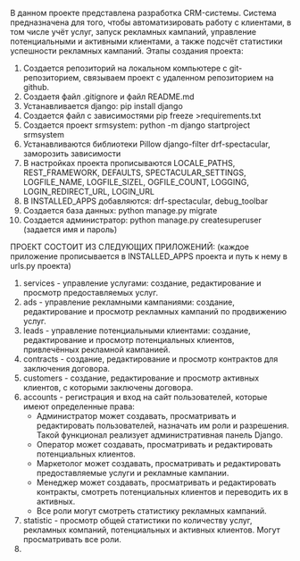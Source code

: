 В данном проекте представлена разработка CRM-системы.
Система предназначена для того, чтобы автоматизировать работу с клиентами, в том числе учёт услуг, 
запуск рекламных кампаний, управление потенциальными и активными клиентами, а также подсчёт статистики 
успешности рекламных кампаний.
Этапы создания проекта:
1. Создается репозиторий на локальном компьютере с git-репозиторием, связываем проект с удаленном репозиторием на github.
2. Создаетя файл .gitignore и файл README.md
3. Устанавливается django: pip install django
4. Создается файл с зависимостями pip freeze >requirements.txt
5. Создается проект srmsystem: python -m django startproject srmsystem
6. Устанавливаются библиотеки Pillow django-filter drf-spectacular, заморозить зависимости
8. В настройках проекта прописываются LOCALE_PATHS, REST_FRAMEWORK, DEFAULTS, SPECTACULAR_SETTINGS, LOGFILE_NAME, LOGFILE_SIZEL, OGFILE_COUNT, LOGGING, LOGIN_REDIRECT_URL, LOGIN_URL
9. В INSTALLED_APPS добавляются: drf-spectacular, debug_toolbar
10. Создается база данных: python manage.py migrate
11. Создается администратор: python manage.py createsuperuser (задается имя и пароль)

ПРОЕКТ СОСТОИТ ИЗ СЛЕДУЮЩИХ ПРИЛОЖЕНИЙ:
(каждое приложение прописывается в INSTALLED_APPS проекта и путь к нему в urls.py проекта)

1. services - управление услугами: создание, редактирование и просмотр предоставляемых услуг. 
2. ads - управление рекламными кампаниями: создание, редактирование и просмотр рекламных кампаний по продвижению услуг. 
3. leads - управление потенциальными клиентами: создание, редактирование и просмотр потенциальных клиентов, привлечённых рекламной кампанией.
4. contracts - создание, редактирование и просмотр контрактов для заключения договора.
5. customers - создание, редактирование и просмотр активных клиентов, с которыми заключены договора.
6. accounts - регистрация и вход на сайт пользователей, которые имеют определенные права:
    - Администратор может создавать, просматривать и редактировать пользователей, назначать им роли и разрешения. Такой функционал реализует административная панель Django.
    - Оператор может создавать, просматривать и редактировать потенциальных клиентов.
    - Маркетолог может создавать, просматривать и редактировать предоставляемые услуги и рекламные кампании.
    - Менеджер может создавать, просматривать и редактировать контракты, смотреть потенциальных клиентов и переводить их в активных.
    - Все роли могут смотреть статистику рекламных кампаний.
7. statistic - просмотр общей статистики по количеству услуг, рекламных компаний, потенциальных и активных клиентов. Могут просматривать все роли.
8. 